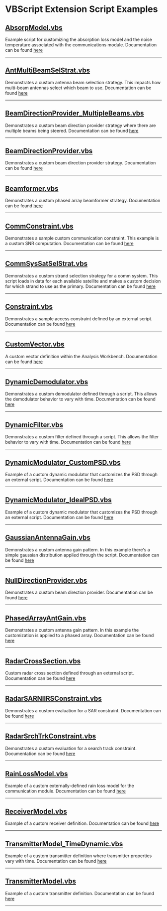 # VBScript Extension Script Examples

## [AbsorpModel.vbs](AbsorpModel.vbs)

Example script for customizing the absorption loss model and the noise temperature associated with the communications module. Documentation can be found [here](https://help.agi.com/stkdevkit/index.htm#../Subsystems/pluginScripts/Content/commPoints.htm#absorptionloss)

---

## [AntMultiBeamSelStrat.vbs](AntMultiBeamSelStrat.vbs)

Demonstrates a custom antenna beam selection strategy. This impacts how multi-beam antennas select which beam to use. Documentation can be found [here](https://help.agi.com/stkdevkit/index.htm#../Subsystems/pluginScripts/Content/commPoints.htm#antennaMultibeam)

---

## [BeamDirectionProvider_MultipleBeams.vbs](BeamDirectionProvider_MultipleBeams.vbs)

Demonstrates a custom beam direction provider strategy where there are multiple beams being steered. Documentation can be found [here](https://help.agi.com/stk/index.htm#../Subsystems/pluginScripts/Content/commPoints.htm#directionprovider)

---

## [BeamDirectionProvider.vbs](BeamDirectionProvider.vbs)

Demonstrates a custom beam direction provider strategy. Documentation can be found [here](https://help.agi.com/stk/index.htm#../Subsystems/pluginScripts/Content/commPoints.htm#directionprovider)

---

## [Beamformer.vbs](Beamformer.vbs)

Demonstrates a custom phased array beamformer strategy. Documentation can be found [here](https://help.agi.com/stk/index.htm#../Subsystems/pluginScripts/Content/commPoints.htm#beamformer)

---

## [CommConstraint.vbs](CommConstraint.vbs)

Demonstrates a sample custom communication constraint. This example is a custom SNR computation. Documentation can be found [here](https://help.agi.com/stkdevkit/index.htm#../Subsystems/pluginScripts/Content/commPoints.htm#commConstraint)

---

## [CommSysSatSelStrat.vbs](CommSysSatSelStrat.vbs)

Demonstrates a custom strand selection strategy for a comm system. This script loads in data for each available satellite and makes a custom decision for which strand to use as the primary. Documentation can be found [here](https://help.agi.com/stkdevkit/index.htm#../Subsystems/pluginScripts/Content/commPoints.htm#CommSys)

---

## [Constraint.vbs](Constraint.vbs)

Demonstrates a sample access constraint defined by an external script. Documentation can be found [here](https://help.agi.com/stkdevkit/index.htm#../Subsystems/pluginScripts/Content/accessPoints.htm)

---

## [CustomVector.vbs](CustomVector.vbs)

A custom vector definition within the Analysis Workbench. Documentation can be found [here](https://help.agi.com/stkdevkit/index.htm#../Subsystems/pluginScripts/Content/vgtPoints.htm#customvector)

---

## [DynamicDemodulator.vbs](DynamicDemodulator.vbs)

Demonstrates a custom demodulator defined through a script. This allows the demodulator behavior to vary with time. Documentation can be found [here](https://help.agi.com/stkdevkit/index.htm#../Subsystems/pluginScripts/Content/commPoints.htm#Demodulator)

---

## [DynamicFilter.vbs](DynamicFilter.vbs)

Demonstrates a custom filter defined through a script. This allows the filter behavior to vary with time. Documentation can be found [here](https://help.agi.com/stkdevkit/index.htm#../Subsystems/pluginScripts/Content/commPoints.htm#filter)

---

## [DynamicModulator_CustomPSD.vbs](DynamicModulator_CustomPSD.vbs)

Example of a custom dynamic modulator that customizes the PSD through an external script. Documentation can be found [here](https://help.agi.com/stkdevkit/index.htm#../Subsystems/pluginScripts/Content/commPoints.htm#Modulation)

---

## [DynamicModulator_IdealPSD.vbs](DynamicModulator_IdealPSD.vbs)

Example of a custom dynamic modulator that customizes the PSD through an external script. Documentation can be found [here](https://help.agi.com/stkdevkit/index.htm#../Subsystems/pluginScripts/Content/commPoints.htm#Modulation)

---

## [GaussianAntennaGain.vbs](GaussianAntennaGain.vbs)

Demonstrates a custom antenna gain pattern. In this example there's a simple gaussian distribution applied through the script. Documentation can be found [here](https://help.agi.com/stkdevkit/index.htm#../Subsystems/pluginScripts/Content/commPoints.htm#antennagain)

---

## [NullDirectionProvider.vbs](NullDirectionProvider.vbs)

Demonstrates a custom beam direction provider. Documentation can be found [here](https://help.agi.com/stk/index.htm#../Subsystems/pluginScripts/Content/commPoints.htm#directionprovider)

---

## [PhasedArrayAntGain.vbs](PhasedArrayAntGain.vbs)

Demonstrates a custom antenna gain pattern. In this example the customization is applied to a phased array. Documentation can be found [here](https://help.agi.com/stkdevkit/index.htm#../Subsystems/pluginScripts/Content/commPoints.htm#antennagain)

---

## [RadarCrossSection.vbs](RadarCrossSection.vbs)

Custom radar cross section defined through an external script. Documentation can be found [here](https://help.agi.com/stk/index.htm#../Subsystems/pluginScripts/Content/commPoints.htm#rcs)

---

## [RadarSARNIIRSConstraint.vbs](RadarSARNIIRSConstraint.vbs)

Demonstrates a custom evaluation for a SAR constraint. Documentation can be found [here](https://help.agi.com/stkdevkit/index.htm#../Subsystems/pluginScripts/Content/commPoints.htm#sar)

---

## [RadarSrchTrkConstraint.vbs](RadarSrchTrkConstraint.vbs)

Demonstrates a custom evaluation for a search track constraint. Documentation can be found [here](https://help.agi.com/stkdevkit/index.htm#../Subsystems/pluginScripts/Content/commPoints.htm#searchtrack)

---

## [RainLossModel.vbs](RainLossModel.vbs)

Example of a custom externally-defined rain loss model for the communication module. Documentation can be found [here](https://help.agi.com/stkdevkit/index.htm#../Subsystems/pluginScripts/Content/commPoints.htm#rainloss)

---

## [ReceiverModel.vbs](ReceiverModel.vbs)

Example of a custom receiver definition. Documentation can be found [here](https://help.agi.com/stkdevkit/index.htm#../Subsystems/pluginScripts/Content/commPoints.htm#rcvr)

---

## [TransmitterModel_TimeDynamic.vbs](TransmitterModel_TimeDynamic.vbs)

Example of a custom transmitter definition where transmitter properties vary with time. Documentation can be found [here](https://help.agi.com/stkdevkit/index.htm#../Subsystems/pluginScripts/Content/commPoints.htm#xmtr)

---

## [TransmitterModel.vbs](TransmitterModel.vbs)

Example of a custom transmitter definition. Documentation can be found [here](https://help.agi.com/stkdevkit/index.htm#../Subsystems/pluginScripts/Content/commPoints.htm#xmtr)

---
